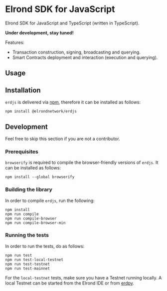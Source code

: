 # Elrond SDK for JavaScript

Elrond SDK for JavaScript and TypeScript (written in TypeScript).

**Under development, stay tuned!**

Features:
 - Transaction construction, signing, broadcasting and querying.
 - Smart Contracts deployment and interaction (execution and querying).

## Usage



## Installation

`erdjs` is delivered via [npm](https://www.npmjs.com/package/@elrondnetwork/erdjs), therefore it can be installed as follows:

```
npm install @elrondnetwork/erdjs
```

## Development

Feel free to skip this section if you are not a contributor.

### Prerequisites

`browserify` is required to compile the browser-friendly versions of `erdjs`. It can be installed as follows:

```
npm install --global browserify
```

### Building the library

In order to compile `erdjs`, run the following:

```
npm install
npm run compile
npm run compile-browser
npm run compile-browser-min
```

### Running the tests

In order to run the tests, do as follows:

```
npm run test
npm run test-local-testnet
npm run test-testnet
npm run test-mainnet
```

For the `local-testnet` tests, make sure you have a Testnet running locally. A local Testnet can be started from the Elrond IDE or from [erdpy](https://docs.elrond.com/developers/setup-a-local-testnet-erdpy).
